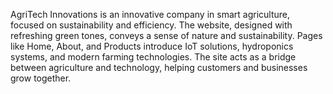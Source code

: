 AgriTech Innovations is an innovative company in smart agriculture, focused on sustainability and efficiency. The website, designed with refreshing green tones, conveys a sense of nature and sustainability. Pages like Home, About, and Products introduce IoT solutions, hydroponics systems, and modern farming technologies. The site acts as a bridge between agriculture and technology, helping customers and businesses grow together.
